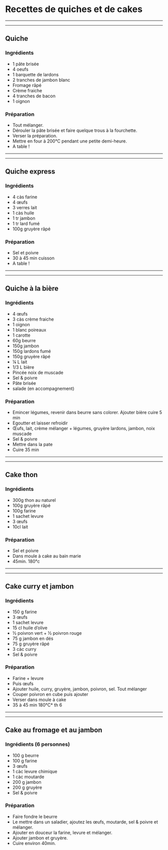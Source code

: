 # Recettes de quiches et de cakes

___
___

## Quiche

### Ingrédients

* 1 pâte brisée
* 4 oeufs
* 1 barquette de lardons
* 2 tranches de jambon blanc
* Fromage râpé
* Crème fraiche
* 4 tranches de bacon
* 1 oignon

### Préparation

* Tout mélanger.
* Dérouler la pâte brisée et faire quelque trous à la fourchette.
* Verser la préparation.
* Mettre en four à 200°C pendant une petite demi-heure.
* A table !

___
___

## Quiche express

### Ingrédients

* 4 càs farine
* 4 œufs
* 3 verres lait
* 1 càs huile
* 1 tr jambon
* 1 tr lard fumé
* 100g gruyère râpé

### Préparation

* Sel et poivre
* 30 à 45 min cuisson
* A table !

___
___

## Quiche à la bière

### Ingrédients

* 4 œufs
* 3 càs crème fraiche
* 1 oignon
* 1 blanc poireaux
* 1 carotte
* 60g beurre
* 150g jambon
* 150g lardons fumé
* 150g gruyère râpé
* ¼ L lait
* 1/3 L bière
* Pincée noix de muscade
* Sel & poivre
* Pâte brisée
* salade (en accompagnement)

### Préparation

* Emincer légumes, revenir dans beurre sans colorer. Ajouter bière cuire 5 min
* Egoutter et laisser refroidir
* Œufs, lait, crème mélanger + légumes, gruyère lardons, jambon, noix muscade
* Sel & poivre
* Mettre dans la pate
* Cuire 35 min

___
___

## Cake thon

### Ingrédients

* 300g thon au naturel
* 100g gruyère râpé
* 100g farine
* 1 sachet levure
* 3 œufs
* 10cl lait

### Préparation

* Sel et poivre
* Dans moule à cake au bain marie
* 45min. 180°c

___
___

## Cake curry et jambon

### Ingrédients

* 150 g farine
* 3 œufs
* 1 sachet levure
* 15 cl huile d’olive
* ½ poivron vert + ½ poivron rouge
* 75 g jambon en dés
* 75 g gruyère râpé
* 3 càc curry
* Sel & poivre

### Préparation

* Farine + levure
* Puis œufs
* Ajouter huile, curry, gruyère, jambon, poivron, sel. Tout mélanger
* Couper poivron en cube puis ajouter
* Verser dans moule à cake
* 35 à 45 min 180°C* th 6

___
___

## Cake au fromage et au jambon

### Ingrédients (6 personnes)

* 100 g beurre
* 100 g farine
* 3 œufs
* 1 càc levure chimique
* 1 càc moutarde
* 200 g jambon
* 200 g gruyère
* Sel & poivre

### Préparation

* Faire fondre le beurre
* Le mettre dans un saladier, ajoutez les œufs, moutarde, sel & poivre et mélanger.
* Ajouter en douceur la farine, levure et mélanger.
* Ajouter jambon et gruyère.
* Cuire environ 40min.

